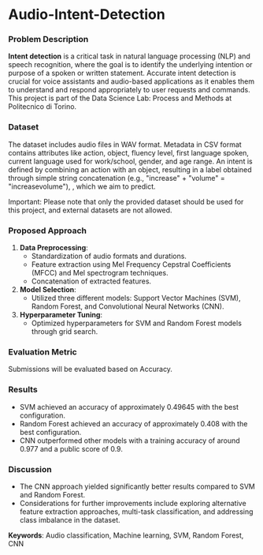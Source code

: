 # Audio-Intent-Detection
### Problem Description

**Intent detection** is a critical task in natural language processing (NLP) and speech recognition, where the goal is to identify the underlying intention or purpose of a spoken or written statement. Accurate intent detection is crucial for voice assistants and audio-based applications as it enables them to understand and respond appropriately to user requests and commands.
This project is part of the Data Science Lab: Process and Methods at Politecnico di Torino.

### Dataset

The dataset includes audio files in WAV format.
Metadata in CSV format contains attributes like action, object, fluency level, first language spoken, current language used for work/school, gender, and age range.
An intent is defined by combining an action with an object, resulting in a label obtained through simple string concatenation (e.g., "increase" + "volume" = "increasevolume"), , which we aim to predict.

Important: Please note that only the provided dataset should be used for this project, and external datasets are not allowed.

### Proposed Approach

1. **Data Preprocessing**:
   - Standardization of audio formats and durations.
   - Feature extraction using Mel Frequency Cepstral Coefficients (MFCC) and Mel spectrogram techniques.
   - Concatenation of extracted features.
2. **Model Selection**:
   - Utilized three different models: Support Vector Machines (SVM), Random Forest, and Convolutional Neural Networks (CNN).
3. **Hyperparameter Tuning**:
   - Optimized hyperparameters for SVM and Random Forest models through grid search.
   
### Evaluation Metric

Submissions will be evaluated based on Accuracy.

### Results

- SVM achieved an accuracy of approximately 0.49645 with the best configuration.
- Random Forest achieved an accuracy of approximately 0.408 with the best configuration.
- CNN outperformed other models with a training accuracy of around 0.977 and a public score of 0.9.

### Discussion

- The CNN approach yielded significantly better results compared to SVM and Random Forest.
- Considerations for further improvements include exploring alternative feature extraction approaches, multi-task classification, and addressing class imbalance in the dataset.



**Keywords**: Audio classification, Machine learning, SVM, Random Forest, CNN


